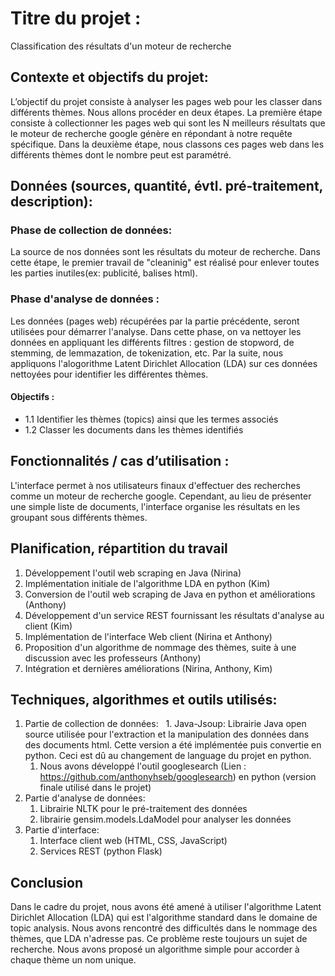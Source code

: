 # Titre du projet : 
Classification des résultats d'un moteur de recherche

## Contexte et objectifs du projet:
L’objectif du projet consiste à analyser les pages web pour les classer dans différents thèmes. 
Nous allons procéder en deux étapes. La première étape consiste à collectionner les pages web qui sont les N meilleurs résultats que le moteur de recherche google génère en répondant à notre requête spécifique. Dans la deuxième étape, nous classons ces pages web dans les différents thèmes dont le nombre peut est paramétré. 

## Données (sources, quantité, évtl. pré-traitement, description):
### Phase de collection de données:
La source de nos données sont les résultats du moteur de recherche. Dans cette étape, le premier travail de "cleaninig" est réalisé pour enlever toutes les parties inutiles(ex: publicité, balises html). 

### Phase d'analyse de données :
Les données (pages web) récupérées par la partie précédente, seront utilisées pour démarrer l'analyse. Dans cette phase, on va nettoyer les données en appliquant les différents filtres : gestion de stopword, de stemming, de lemmazation, de tokenization, etc.
Par la suite, nous appliquons l'alogorithme Latent Dirichlet Allocation (LDA) sur ces données nettoyées pour identifier les différentes thèmes.

#### Objectifs :
- 1.1 Identifier les thèmes (topics) ainsi que les termes associés
- 1.2 Classer les documents dans les thèmes identifiés
   
## Fonctionnalités / cas d’utilisation :
L'interface permet à nos utilisateurs finaux d'effectuer des recherches comme un moteur de recherche google. Cependant, au lieu de présenter une simple liste de documents, l'interface organise les résultats en les groupant sous différents thèmes.


## Planification, répartition du travail
1. Développement l'outil web scraping en Java (Nirina)
2. Implémentation initiale de l'algorithme LDA en python (Kim)
3. Conversion de l'outil web scraping de Java en python et améliorations (Anthony)
4. Développement d'un service REST fournissant les résultats d'analyse au client (Kim)
5. Implémentation de l'interface Web client (Nirina et Anthony)
6. Proposition d'un algorithme de nommage des thèmes, suite à une discussion avec les professeurs (Anthony)
7. Intégration et dernières améliorations (Nirina, Anthony, Kim)
 
## Techniques, algorithmes et outils utilisés:
1. Partie de collection de données: 
   1. Java-Jsoup: Librairie Java open source utilisée pour l'extraction et la manipulation des données dans des documents html. Cette version a été implémentée puis convertie en python. Ceci est dû au changement de language du projet en python.
   1. Nous avons développé l'outil googlesearch (Lien : https://github.com/anthonyhseb/googlesearch) en python (version finale utilisé dans le projet)
2. Partie d'analyse de données: 
   1. Librairie NLTK pour le pré-traitement des données
   2. librairie gensim.models.LdaModel pour analyser les données
3. Partie d'interface:
   1. Interface client web (HTML, CSS, JavaScript)
   2. Services REST (python Flask)

## Conclusion
Dans le cadre du projet, nous avons été amené à utiliser l'algorithme Latent Dirichlet Allocation (LDA) qui est l'algorithme standard dans le domaine de topic analysis. Nous avons rencontré des difficultés dans le nommage des thèmes, que LDA n'adresse pas. Ce problème reste toujours un sujet de recherche. Nous avons proposé un algorithme simple pour accorder à chaque thème un nom unique. 



